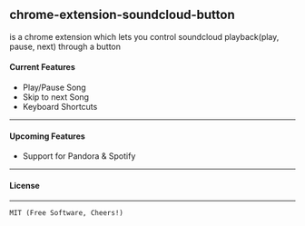 ## chrome-extension-soundcloud-button
is a chrome extension which lets you control soundcloud playback(play, pause, next) through a button


#### Current Features 
  - Play/Pause Song
  - Skip to next Song
  - Keyboard Shortcuts

----------


#### Upcoming Features
  - Support for Pandora & Spotify

----------


#### License
-------
	MIT (Free Software, Cheers!)
